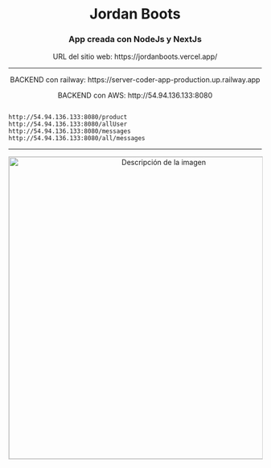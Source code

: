 <h1 align="center">Jordan Boots </h1>
<h3 align="center">App creada con NodeJs y NextJs</h3>
<p align="center">URL del sitio web: https://jordanboots.vercel.app/ </p>
<hr>
<p align="center">BACKEND con railway: https://server-coder-app-production.up.railway.app </p>
<p align="center">BACKEND con AWS: http://54.94.136.133:8080 </p>

<code align="center">
http://54.94.136.133:8080/product
http://54.94.136.133:8080/allUser
http://54.94.136.133:8080/messages
http://54.94.136.133:8080/all/messages
</code>


<hr>
<div align="center">
<img src="https://i.pinimg.com/originals/2f/ef/55/2fef55386cfa1d31b253ef90aa4faf4d.png" alt="Descripción de la imagen" style="border: 1px solid #ccc; width: 600px; ">
</div>



